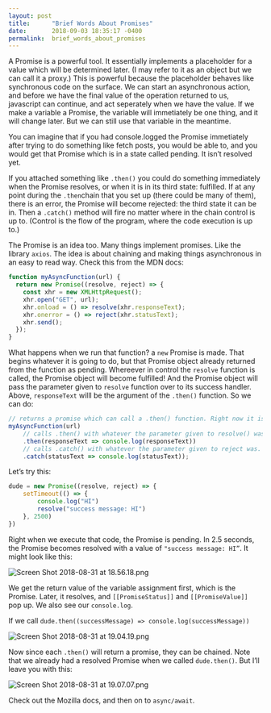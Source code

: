 ```yaml
---
layout: post
title:      "Brief Words About Promises"
date:       2018-09-03 18:35:17 -0400
permalink:  brief_words_about_promises
---
```



A Promise is a powerful tool. It essentially implements a placeholder for a value which will be determined later. (I may refer to it as an object but we can call it a proxy.) This is powerful because the placeholder behaves like synchronous code on the surface. We can start an asynchronous action, and before we have the final value of the operation returned to us, javascript can continue, and act seperately when we have the value. If we make a variable a Promise, the variable will immetiately be one thing, and it will change later. But we can still use that variable in the meantime. 

You can imagine that if you had console.logged the Promise immetiately after trying to do something like fetch posts, you would be able to, and you would get that Promise which is in a state called pending. It isn’t resolved yet.

If you attached something like `.then()`​ you could do something immediately when the Promise resolves, or when it is in its third state: fulfilled. If at any point during the `.then`​ chain that you set up (there could be many of them), there is an error, the Promise will become rejected: the third state it can be in. Then a `.catch()`​ method will fire no matter where in the chain control is up to. (Control is the flow of the program, where the code execution is up to.)

The Promise is an idea too. Many things implement promises. Like the library `axios`​. The idea is about chaining and making things asynchronous in an easy to read way. Check this from the MDN docs:

```js
function myAsyncFunction(url) {
  return new Promise((resolve, reject) => {
    const xhr = new XMLHttpRequest();
    xhr.open("GET", url);
    xhr.onload = () => resolve(xhr.responseText);
    xhr.onerror = () => reject(xhr.statusText);
    xhr.send();
  });
}
```

What happens when we run that function? a `new`​ Promise is made. That begins whatever it is going to do, but that Promise object already returned from the function as pending. Whereever in control the `resolve`​ function is called, the Promise object will become fulfilled! And the Promise object will pass the parameter given to `resolve`​ function over to its success handler. Above, `responseText`​ willl be the argument of the `​.then()`​ function. So we can do:

```js
// returns a promise which can call a .then() function. Right now it is 'pending'.
myAsyncFunction(url)
    // calls .then() with whatever the parameter given to resolve() was.
    .then(responseText => console.log(responseText))
    // calls .catch() with whatever the parameter given to reject was.
    .catch(statusText => console.log(statusText));
```

Let’s try this:

```js
dude = new Promise((resolve, reject) => {
	setTimeout(() => {
		console.log("HI")
		resolve("success message: HI")
	}, 2500)
})
```

Right when we execute that code, the Promise is pending. In 2.5 seconds, the Promise becomes resolved with a value of `"success message: HI”`​. It might look like this:

![Screen Shot 2018-08-31 at 18.56.18.png](https://i.imgur.com/xpDJWIc.png)

We get the return value of the variable assignment first, which is the Promise. Later, it resolves, and `​[[PromiseStatus]]`​ and `​[[PromiseValue]]`​ pop up. We also see our `console.log`.

If we call `dude.then((successMessage) => console.log(successMessage))`

![Screen Shot 2018-08-31 at 19.04.19.png](https://i.imgur.com/EKOyasv.png)

Now since each `.then()`​ will return a promise, they can be chained. Note that we already had a resolved Promise when we called `dude.then()`​. But I’ll leave you with this:

![Screen Shot 2018-08-31 at 19.07.07.png](https://i.imgur.com/nAWS3kd.png)

Check out the Mozilla docs, and then on to `async/await`.
